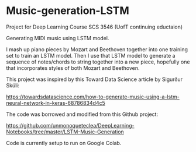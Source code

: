 # Music-generation-LSTM
Project for Deep Learning Course SCS 3546 (UofT continuing eductaion)

Generating MIDI music using LSTM model.


I mash up piano pieces by Mozart and Beethoven together into one training set to train an LSTM model. Then I use that LSTM model to generate a sequence of notes/chords to string together into a new piece, hopefully one that incorporates styles of both Mozart and Beethoven.


This project was inspired by this Toward Data Science article by Sigurður Skúli:

https://towardsdatascience.com/how-to-generate-music-using-a-lstm-neural-network-in-keras-68786834d4c5


The code was borrowed and modified from this Github project:

https://github.com/unmonoqueteclea/DeepLearning-Notebooks/tree/master/LSTM-Music-Generation


Code is currently setup to run on Google Colab.

